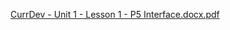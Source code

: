 [CurrDev - Unit 1 - Lesson 1 - P5 Interface.docx.pdf](https://github.com/hunter-teacher-cert/unit_plan-p5-j5-s5-wot/files/10147807/CurrDev.-.Unit.1.-.Lesson.1.-.P5.Interface.docx.pdf)

